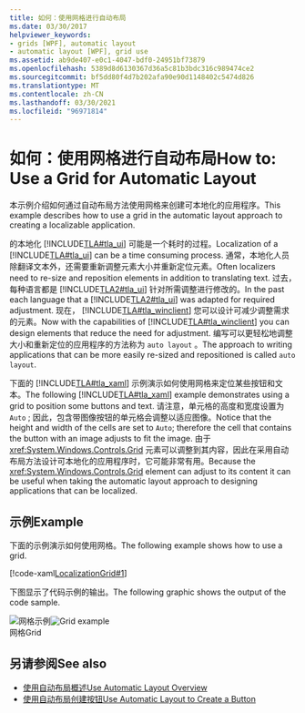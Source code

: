 ```yaml
---
title: 如何：使用网格进行自动布局
ms.date: 03/30/2017
helpviewer_keywords:
- grids [WPF], automatic layout
- automatic layout [WPF], grid use
ms.assetid: ab9de407-e0c1-4047-bdf0-24951bf73879
ms.openlocfilehash: 5389d8d6130367d36a5c81b3bdc316c989474ce2
ms.sourcegitcommit: bf5dd80f4d7b202afa90e90d1148402c5474d826
ms.translationtype: MT
ms.contentlocale: zh-CN
ms.lasthandoff: 03/30/2021
ms.locfileid: "96971814"
---
```

# <a name="how-to-use-a-grid-for-automatic-layout"></a><span data-ttu-id="b4ae9-102">如何：使用网格进行自动布局</span><span class="sxs-lookup"><span data-stu-id="b4ae9-102">How to: Use a Grid for Automatic Layout</span></span>
<span data-ttu-id="b4ae9-103">本示例介绍如何通过自动布局方法使用网格来创建可本地化的应用程序。</span><span class="sxs-lookup"><span data-stu-id="b4ae9-103">This example describes how to use a grid in the automatic layout approach to creating a localizable application.</span></span>  
  
 <span data-ttu-id="b4ae9-104">的本地化 [!INCLUDE[TLA#tla_ui](../../../includes/tlasharptla-ui-md.md)] 可能是一个耗时的过程。</span><span class="sxs-lookup"><span data-stu-id="b4ae9-104">Localization of a [!INCLUDE[TLA#tla_ui](../../../includes/tlasharptla-ui-md.md)] can be a time consuming process.</span></span> <span data-ttu-id="b4ae9-105">通常，本地化人员除翻译文本外，还需要重新调整元素大小并重新定位元素。</span><span class="sxs-lookup"><span data-stu-id="b4ae9-105">Often localizers need to re-size and reposition elements in addition to translating text.</span></span> <span data-ttu-id="b4ae9-106">过去，每种语言都是 [!INCLUDE[TLA2#tla_ui](../../../includes/tla2sharptla-ui-md.md)] 针对所需调整进行修改的。</span><span class="sxs-lookup"><span data-stu-id="b4ae9-106">In the past each language that a [!INCLUDE[TLA2#tla_ui](../../../includes/tla2sharptla-ui-md.md)] was adapted for required adjustment.</span></span> <span data-ttu-id="b4ae9-107">现在， [!INCLUDE[TLA#tla_winclient](../../../includes/tlasharptla-winclient-md.md)] 您可以设计可减少调整需求的元素。</span><span class="sxs-lookup"><span data-stu-id="b4ae9-107">Now with the capabilities of [!INCLUDE[TLA#tla_winclient](../../../includes/tlasharptla-winclient-md.md)] you can design elements that reduce the need for adjustment.</span></span> <span data-ttu-id="b4ae9-108">编写可以更轻松地调整大小和重新定位的应用程序的方法称为 `auto layout` 。</span><span class="sxs-lookup"><span data-stu-id="b4ae9-108">The approach to writing applications that can be more easily re-sized and repositioned is called `auto layout`.</span></span>  
  
 <span data-ttu-id="b4ae9-109">下面的 [!INCLUDE[TLA#tla_xaml](../../../includes/tlasharptla-xaml-md.md)] 示例演示如何使用网格来定位某些按钮和文本。</span><span class="sxs-lookup"><span data-stu-id="b4ae9-109">The following [!INCLUDE[TLA#tla_xaml](../../../includes/tlasharptla-xaml-md.md)] example demonstrates using a grid to position some buttons and text.</span></span> <span data-ttu-id="b4ae9-110">请注意，单元格的高度和宽度设置为 `Auto` ; 因此，包含带图像按钮的单元格会调整以适应图像。</span><span class="sxs-lookup"><span data-stu-id="b4ae9-110">Notice that the height and width of the cells are set to `Auto`; therefore the cell that contains the button with an image adjusts to fit the image.</span></span> <span data-ttu-id="b4ae9-111">由于 <xref:System.Windows.Controls.Grid> 元素可以调整到其内容，因此在采用自动布局方法设计可本地化的应用程序时，它可能非常有用。</span><span class="sxs-lookup"><span data-stu-id="b4ae9-111">Because the <xref:System.Windows.Controls.Grid> element can adjust to its content it can be useful when taking the automatic layout approach to designing applications that can be localized.</span></span>  
  
## <a name="example"></a><span data-ttu-id="b4ae9-112">示例</span><span class="sxs-lookup"><span data-stu-id="b4ae9-112">Example</span></span>  
 <span data-ttu-id="b4ae9-113">下面的示例演示如何使用网格。</span><span class="sxs-lookup"><span data-stu-id="b4ae9-113">The following example shows how to use a grid.</span></span>  
  
 [!code-xaml[LocalizationGrid#1](~/samples/snippets/csharp/VS_Snippets_Wpf/LocalizationGrid/CS/Pane1.xaml#1)]  
  
 <span data-ttu-id="b4ae9-114">下图显示了代码示例的输出。</span><span class="sxs-lookup"><span data-stu-id="b4ae9-114">The following graphic shows the output of the code sample.</span></span>  
  
 <span data-ttu-id="b4ae9-115">![网格示例](./media/glob-grid.png "glob_grid")</span><span class="sxs-lookup"><span data-stu-id="b4ae9-115">![Grid example](./media/glob-grid.png "glob_grid")</span></span>  
<span data-ttu-id="b4ae9-116">网格</span><span class="sxs-lookup"><span data-stu-id="b4ae9-116">Grid</span></span>  
  
## <a name="see-also"></a><span data-ttu-id="b4ae9-117">另请参阅</span><span class="sxs-lookup"><span data-stu-id="b4ae9-117">See also</span></span>

- [<span data-ttu-id="b4ae9-118">使用自动布局概述</span><span class="sxs-lookup"><span data-stu-id="b4ae9-118">Use Automatic Layout Overview</span></span>](use-automatic-layout-overview.md)
- [<span data-ttu-id="b4ae9-119">使用自动布局创建按钮</span><span class="sxs-lookup"><span data-stu-id="b4ae9-119">Use Automatic Layout to Create a Button</span></span>](how-to-use-automatic-layout-to-create-a-button.md)
